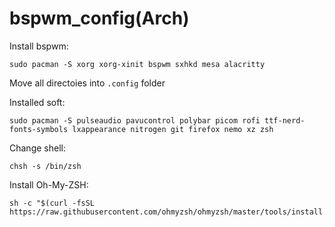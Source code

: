 # bspwm_config(Arch)
Install bspwm:
```
sudo pacman -S xorg xorg-xinit bspwm sxhkd mesa alacritty
```

Move all directoies into `.config` folder

Installed soft:
```
sudo pacman -S pulseaudio pavucontrol polybar picom rofi ttf-nerd-fonts-symbols lxappearance nitrogen git firefox nemo xz zsh
```

Change shell: 
```
chsh -s /bin/zsh
```

Install Oh-My-ZSH:
```
sh -c "$(curl -fsSL https://raw.githubusercontent.com/ohmyzsh/ohmyzsh/master/tools/install.sh)"
```
